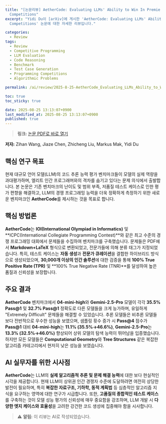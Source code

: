 ```yaml
---
title: "[논문리뷰] AetherCode: Evaluating LLMs' Ability to Win In Premier Programming
  Competitions"
excerpt: "Yidi Du이 [arXiv]에 게시한 'AetherCode: Evaluating LLMs' Ability to Win In Premier Programming
  Competitions' 논문에 대한 자세한 리뷰입니다."

categories:
  - Review
tags:
  - Review
  - Competitive Programming
  - LLM Evaluation
  - Code Reasoning
  - Benchmark
  - Test Case Generation
  - Programming Competitions
  - Algorithmic Problems

permalink: /ai/review/2025-8-25-AetherCode_Evaluating_LLMs_Ability_to_Win_In_Premier_Programming_Competitions/

toc: true
toc_sticky: true

date: 2025-08-25 13:13:07+0900
last_modified_at: 2025-08-25 13:13:07+0900
published: true
---
```

> **링크:** [논문 PDF로 바로 열기](https://arxiv.org/abs/2508.16402)

**저자:** Zihan Wang, Jiaze Chen, Zhicheng Liu, Markus Mak, Yidi Du



## 핵심 연구 목표
현재 대규모 언어 모델(LLM)의 코드 추론 능력 평가 벤치마크들이 모델의 실제 역량을 과대평가하며, 엘리트 인간 프로그래머와의 격차를 숨기고 있다는 문제 의식에서 출발합니다. 본 논문은 기존 벤치마크의 난이도 및 범위 부족, 저품질 테스트 케이스로 인한 평가 편향을 해결하고, LLM의 경쟁 프로그래밍 능력을 더욱 정확하게 측정하기 위한 새로운 벤치마크인 **AetherCode**를 제시하는 것을 목표로 합니다.

## 핵심 방법론
**AetherCode**는 **IOI(International Olympiad in Informatics)** 및 **ICPC(International Collegiate Programming Contest)**와 같은 최고 수준의 경쟁 프로그래밍 대회에서 문제들을 수집하여 벤치마크를 구축했습니다. 문제들은 PDF에서 **Markdown+LaTeX** 형식으로 변환되었고, 전문가들에 의해 분류 태그가 지정되었습니다. 특히, 테스트 케이스는 **자동 생성**과 **전문가 큐레이션**을 결합한 하이브리드 방식으로 생성되었으며, **30,000개 이상의 인간 솔루션**에 대한 검증을 통해 **100% True Positive Rate (TPR)** 및 **100% True Negative Rate (TNR)**를 달성하여 높은 품질과 신뢰성을 보장합니다.

## 주요 결과
**AetherCode** 벤치마크에서 **04-mini-high**와 **Gemini-2.5-Pro** 모델이 각각 **35.5% Pass@1** 및 **32.7% Pass@1** 정확도로 다른 모델들을 크게 능가하며, 유일하게 "Extremely Difficult" 문제들을 해결할 수 있었습니다. 추론 모델들은 비추론 모델들보다 전반적으로 우수한 성능을 보였으며, 샘플링 횟수 증가 시 **Pass@4** 점수가 **Pass@1** 대비 **04-mini-high**는 **11.1% (35.5%→46.6%)**, **Gemini-2.5-Pro**는 **13.3% (32.5%→46.0%)** 향상되어 상위 모델의 탐색 능력이 뛰어남을 입증했습니다. 하지만 모든 모델들은 **Computational Geometry**와 **Tree Structures** 같은 복잡한 알고리즘 카테고리에서 현저히 낮은 성능을 보였습니다.

## AI 실무자를 위한 시사점
**AetherCode**는 LLM의 **실제 알고리즘적 추론 및 문제 해결 능력**에 대한 보다 현실적인 시각을 제공합니다. 현재 LLM이 상위권 인간 경쟁자 수준에 도달하려면 여전히 상당한 발전이 필요하며, 특히 **복잡한 자료구조, 기하학, 동적 계획법** 등 심층적인 알고리즘 지식을 요구하는 영역에 대한 연구가 시급합니다. 또한, **고품질의 종합적인 테스트 케이스**를 구축하는 것이 모델 성능 평가의 신뢰성에 매우 중요함을 강조하며, LLM 개발 시 **다양한 엣지 케이스와 효율성**을 고려한 강건한 코드 생성에 집중해야 함을 시사합니다.

> ⚠️ **알림:** 이 리뷰는 AI로 작성되었습니다.